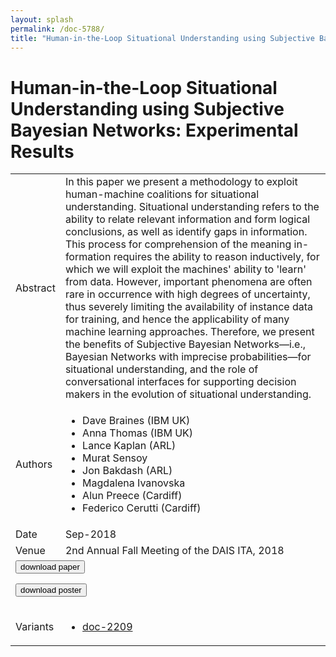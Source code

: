 ```yaml
---
layout: splash
permalink: /doc-5788/
title: "Human-in-the-Loop Situational Understanding using Subjective Bayesian Networks: Experimental Results"
---
```


# Human-in-the-Loop Situational Understanding using Subjective Bayesian Networks: Experimental Results

<table>
    <tbody>
    <tr>
        <td>Abstract</td>
        <td>In this paper we present a methodology to exploit human-machine coalitions for situational understanding. Situational understanding refers to the ability to relate relevant information and form logical conclusions, as well as identify gaps in information. This process for comprehension of the meaning in- formation requires the ability to reason inductively, for which we will exploit the machines' ability to 'learn' from data. However, important phenomena are often rare in occurrence with high degrees of uncertainty, thus severely limiting the availability of instance data for training, and hence the applicability of many machine learning approaches. Therefore, we present the benefits of Subjective Bayesian Networks—i.e., Bayesian Networks with imprecise probabilities—for situational understanding, and the role of conversational interfaces for supporting decision makers in the evolution of situational understanding.</td>
    </tr>
    <tr>
        <td>Authors</td>
        <td>
            <ul>
                <li>Dave Braines (IBM UK)</li>
                <li>Anna Thomas (IBM UK)</li>
                <li>Lance Kaplan (ARL)</li>
                <li>Murat Sensoy</li>
                <li>Jon Bakdash (ARL)</li>
                <li>Magdalena Ivanovska</li>
                <li>Alun Preece (Cardiff)</li>
                <li>Federico Cerutti (Cardiff)</li>
            </ul>
        </td>
    </tr>
    <tr>
        <td>Date</td>
        <td>Sep-2018</td>
    </tr>
    <tr>
        <td>Venue</td>
        <td>2nd Annual Fall Meeting of the DAIS ITA, 2018</td>
    </tr>
        <tr>
            <td colspan="2">
                <form method="get" action="https://ibm.box.com/v/doc-5788-paper">
                    <button type="submit">download paper</button>
                </form>
                <form method="get" action="https://ibm.box.com/v/doc-5788-poster">
                    <button type="submit">download poster</button>
                </form>
            </td>
        </tr>
        <tr>
            <td>Variants</td>
            <td>
                <ul>
                    <li><a href="\doc-2209\">doc-2209</a></li>
                </ul>
            </td>
        </tr>
    </tbody>
</table>
